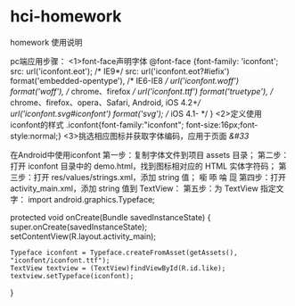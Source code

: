 # hci-homework
homework
使用说明

pc端应用步骤：
<1>font-face声明字体
@font-face {font-family: 'iconfont';
    src: url('iconfont.eot'); /* IE9*/
    src: url('iconfont.eot?#iefix') format('embedded-opentype'), /* IE6-IE8 */
    url('iconfont.woff') format('woff'), /* chrome、firefox */
    url('iconfont.ttf') format('truetype'), /* chrome、firefox、opera、Safari, Android, iOS 4.2+*/
    url('iconfont.svg#iconfont') format('svg'); /* iOS 4.1- */
}
<2>定义使用iconfont的样式
.iconfont{font-family:"iconfont";
font-size:16px;font-style:normal;}
<3>挑选相应图标并获取字体编码，应用于页面
<i class="iconfont">&#33</i>

在Android中使用iconfont
第一步：复制字体文件到项目 assets 目录；
第二步：打开 iconfont 目录中的 demo.html，找到图标相对应的 HTML 实体字符码；
第三步：打开 res/values/strings.xml，添加 string 值；
<string name="icons">&#x3605; &#x35ad; &#x35ae; &#x35af;</string>
第四步：打开 activity_main.xml，添加 string 值到 TextView：
<TextView
    android:id="@+id/like"
    android:layout_width="wrap_content"
    android:layout_height="wrap_content"
    android:text="@string/icons" />
第五步：为 TextView 指定文字：
import android.graphics.Typeface;
 
protected void onCreate(Bundle savedInstanceState) {
    super.onCreate(savedInstanceState);
    setContentView(R.layout.activity_main);
 
    Typeface iconfont = Typeface.createFromAsset(getAssets(), "iconfont/iconfont.ttf");
    TextView textview = (TextView)findViewById(R.id.like);
    textview.setTypeface(iconfont);
}
